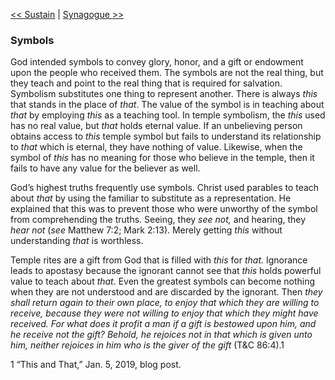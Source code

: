 [<< Sustain](Sustain.md)  |  [Synagogue >>](Synagogue.md)

### Symbols
God intended symbols to convey glory, honor, and a gift or endowment upon the people who received them. The symbols are not the real thing, but they teach and point to the real thing that is required for salvation. Symbolism substitutes one thing to represent another. There is always *this* that stands in the place of *that*. The value of the symbol is in teaching about *that* by employing *this* as a teaching tool. In temple symbolism, the *this* used has no real value, but *that* holds eternal value. If an unbelieving person obtains access to *this* temple symbol but fails to understand its relationship to *that* which is eternal, they have nothing of value. Likewise, when the symbol of *this* has no meaning for those who believe in the temple, then it fails to have any value for the believer as well.

God’s highest truths frequently use symbols. Christ used parables to teach about *that* by using the familiar to substitute as a representation. He explained that this was to prevent those who were unworthy of the symbol from comprehending the truths. Seeing, they *see not,* and hearing, they *hear not* (*see* Matthew 7:2; Mark 2:13). Merely getting *this* without understanding *that* is worthless.

Temple rites are a gift from God that is filled with *this* for *that.* Ignorance leads to apostasy because the ignorant cannot see that *this* holds powerful value to teach about *that*. Even the greatest symbols can become nothing when they are not understood and are discarded by the ignorant. Then *they shall return again to their own place, to enjoy that which they are willing to receive, because they were not willing to enjoy that which they might have received. For what does it profit a man if a gift is bestowed upon him, and he receive not the gift? Behold, he rejoices not in that which is given unto him, neither rejoices in him who is the giver of the gift* (T&C 86:4).1



1 “This and That,” Jan. 5, 2019, blog post.